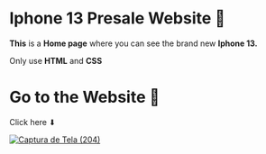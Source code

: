 # **Iphone 13** Presale Website 📱


**This** is a **Home page** where you can see the brand new **Iphone 13.**
<br />

Only use **HTML** and **CSS**
<br />

# **Go to the Website** 🐋

Click here ⬇
<br />

[![Captura de Tela (204)](https://user-images.githubusercontent.com/94147847/150436272-16ac0109-585b-4c17-95cb-1e5b03473d87.png)](https://bumboobee.github.io/IphonePage/)

